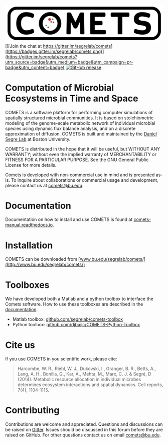 ![COMETS](comets-logo.png)
[![Join the chat at https://gitter.im/segrelab/comets](https://badges.gitter.im/segrelab/comets.png)](https://gitter.im/segrelab/comets?utm_source=badge&utm_medium=badge&utm_campaign=pr-badge&utm_content=badge)
[![GitHub release](https://img.shields.io/github/release/segrelab/comets/all.svg)](https://GitHub.com/segrelab/comets/releases/)

# Computation of Microbial Ecosystems in Time and Space 
COMETS is a software platform for performing computer simulations of spatially structured microbial communities. It is based on stoichiometric modeling of the genome-scale metabolic network of individual microbial species using dynamic flux balance analysis, and on a discrete approximation of diffusion. COMETS is built and maintained by the [Daniel Segre Lab](www.bu.edu/segrelab) at Boston University.

COMETS is distributed in the hope that it will be useful, but WITHOUT ANY WARRANTY; without even the implied warranty of MERCHANTABILITY or FITNESS FOR A PARTICULAR PURPOSE. See the GNU General Public License for more details. 

Comets is developed with non-commercial use in mind and is presented as-is. To inquire about collaborations or commercial usage and development, please contact us at <comets@bu.edu>.
    
# Documentation
Documentation on how to install and use COMETS is found at [comets-manual.readthedocs.io](https://comets-manual.readthedocs.io/en/latest/).

# Installation
COMETS can be downloaded from [www.bu.edu/segrelab/comets/](http://www.bu.edu/segrelab/comets/)

# Toolboxes
We have developed both a Matlab and a python toolbox to interface the Comets software. How to use these toolboxes are described in the [documentation](https://comets-manual.readthedocs.io/en/latest/).
 - Matlab toolbox: [github.com/segrelab/comets-toolbox](https://github.com/segrelab/comets-toolbox)
 - Python toolbox: [github.com/djbajic/COMETS-Python-Toolbox](https://github.com/djbajic/COMETS-Python-Toolbox)

# Cite us
If you use COMETS in you scientific work, please cite:
>Harcombe, W. R., Riehl, W. J., Dukovski, I., Granger, B. R., Betts, A., Lang, A. H., Bonilla, G., Kar, A., Mehta, M., Marx, C. J. & Segré, D (2014). Metabolic resource allocation in individual microbes determines ecosystem interactions and spatial dynamics. Cell reports, 7(4), 1104-1115.

# Contributing
Contributions are welcome and appreciated. Questions and discussions can be raised on [Gitter](https://gitter.im/segrelab/comets). Issues should be discussed in this forum before they are raised on GitHub. For other questions contact us on email comets@bu.edu.
